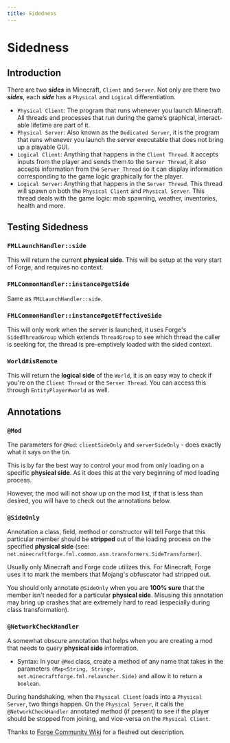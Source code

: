 ```yaml
---
title: Sidedness
---
```


# Sidedness

## Introduction

There are two **_sides_** in Minecraft, `Client` and `Server`. Not only are there two **_sides_**, each **_side_** has a `Physical` and `Logical` differentiation.

- `Physical Client`: The program that runs whenever you launch Minecraft. All threads and processes that run during the game’s graphical, interact-able lifetime are part of it.
- `Physical Server`: Also known as the `Dedicated Server`, it is the program that runs whenever you launch the server executable that does not bring up a playable GUI.
- `Logical Client`: Anything that happens in the `Client Thread`. It accepts inputs from the player and sends them to the `Server Thread`, it also accepts information from the `Server Thread` so it can display information corresponding to the game logic graphically for the player.
- `Logical Server`: Anything that happens in the `Server Thread`. This thread will spawn on both the `Physical Client` and `Physical Server`. This thread deals with the game logic: mob spawning, weather, inventories, health and more.

## Testing Sidedness

### `FMLLaunchHandler::side`

This will return the current **physical side**. This will be setup at the very start of Forge, and requires no context.

### `FMLCommonHandler::instance#getSide`

Same as `FMLLaunchHandler::side`.

### `FMLCommonHandler::instance#getEffectiveSide`

This will only work when the server is launched, it uses Forge's `SidedThreadGroup` which extends `ThreadGroup` to see which thread the caller is seeking for, the thread is pre-emptively loaded with the sided context.

### `World#isRemote`

This will return the **logical side** of the `World`, it is an easy way to check if you're on the `Client Thread` or the `Server Thread`. You can access this through `EntityPlayer#world` as well.

## Annotations

### `@Mod`

The parameters for `@Mod`: `clientSideOnly` and `serverSideOnly` - does exactly what it says on the tin.

This is by far the best way to control your mod from only loading on a specific **physical side**. As it does this at the very beginning of mod loading process.

However, the mod will not show up on the mod list, if that is less than desired, you will have to check out the annotations below.

### `@SideOnly`

Annotation a class, field, method or constructor will tell Forge that this particular member should be **stripped** out of the loading process on the specified **physical side** (see: `net.minecraftforge.fml.common.asm.transformers.SideTransformer`).

Usually only Minecraft and Forge code utilizes this. For Minecraft, Forge uses it to mark the members that Mojang's obfuscator had stripped out.

You should only annotate `@SideOnly` when you are **100% sure** that the member isn't needed for a particular **physical side**.
Misusing this annotation may bring up crashes that are extremely hard to read (especially during class transformation).

### `@NetworkCheckHandler`

A somewhat obscure annotation that helps when you are creating a mod that needs to query **physical side** information.

- Syntax: In your `@Mod` class, create a method of any name that takes in the parameters `(Map<String, String>, net.minecraftforge.fml.relauncher.Side)` and allow it to return a `boolean`.

During handshaking, when the `Physical Client` loads into a `Physical Server`, two things happen. On the `Physical Server`, it calls the `@NetworkCheckHandler` annotated method (if present) to see if the player should be stopped from joining, and vice-versa on the `Physical Client`.

Thanks to [Forge Community Wiki](https://forge.gemwire.uk/wiki/Sides) for a fleshed out description.
